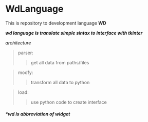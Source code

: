 # WdLanguage
This is repository to development language **WD**

***wd language is translate simple sintax to interface with tkinter***

*architecture*

>parser:
>>get all data from paths/files

>modfy:
>>transform all data to python

>load:
>>use python code to create interface

##### *wd is abbreviation of widget
